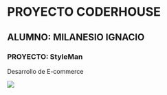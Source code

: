 # PROYECTO CODERHOUSE
## ALUMNO: MILANESIO IGNACIO
### PROYECTO: StyleMan

Desarrollo de E-commerce


![](https://images.unsplash.com/photo-1489370603040-dc6c28a1d37a?q=80&w=1631&auto=format&fit=crop&ixlib=rb-4.0.3&ixid=M3wxMjA3fDB8MHxwaG90by1wYWdlfHx8fGVufDB8fHx8fA%3D%3D)